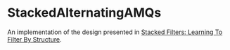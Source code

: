 # StackedAlternatingAMQs

An implementation of the design presented in [Stacked Filters: Learning To Filter By Structure](https://stratos.seas.harvard.edu/files/stratos/files/stackedfilters_vldb2021_extended_version.pdf).

